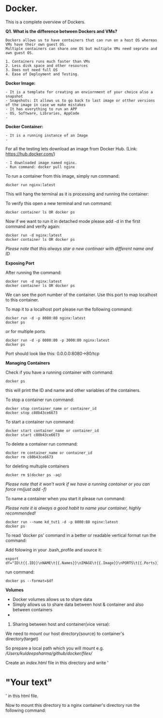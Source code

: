# Docker.

This is a complete overview of Dockers.

**Q1. What is the difference between Dockers and VMs?**

	Dockers allows us to have containers that can run on a host OS whereas VMs have their own guest OS. 
	Multiple containers can share one OS but multiple VMs need seprate and own guest OS.

	1. Containers runs much faster than VMs
	2. Less disk space and other resources
	3. Does not need full OS
	4. Ease of Deployment and Testing.


**Docker Image:** 
	
	- It is a template for creating an enviornment of your choice also a snapshot
	- Snapshots: It allows us to go back to last image or otther versions of the image in case we make mistakes
	- It has everything to run an APP
	- OS, Software, Libraries, AppCode
	-

**Docker Container:** 
	
	- It is a running instance of an Image
	-

For all the testing lets download an image from Docker Hub. (Link: https://hub.docker.com/)

	- I downloaded image named nginx.
	- Run command: docker pull nginx


To run a container from this image, simply run command:

```
docker run nginx:latest
```

This will hang the terminal as it is processing and running the container:

To verify this open a new terminal and run command:

```
docker container ls OR docker ps
```

Now if we want to run it in detached mode please add -d in the first command and verify again:

```
docker run -d nginx:latest
docker container ls OR docker ps
```

*Please note that this always star a new continaer with different name and ID*

**Exposing Port**

After running the command:

```
docker run -d nginx:latest
docker container ls OR docker ps
```
We can see the port number of the container. Use this port to map localhost to this container.

To map it to a localhost port please run the following command:

```
docker run -d -p 8080:80 nginx:latest
docker ps
```

or for multiple ports

```
docker run -d -p 8080:80 -p 3000:80 nginx:latest
docker ps
```

Port should look like this: 0.0.0.0:8080->80/tcp


**Managing Containers**

Check if you have a running container with command:

```
docker ps
```

this will print the ID and name and other variables of the containers.

To stop a container run command:

```
docker stop container_name or container_id
docker stop c80b43ce6673
```

To start a container run command:

```
docker start container_name or container_id
docker start c80b43ce6673   
```

To delete a container run command:

```
docker rm container_name or container_id
docker rm c80b43ce6673   
```

for deleting multuple containers

```
docker rm $(docker ps -aq)
```

*Please note that it won't work if we have a running container or you can force rm(just add -f)*

To name a container when you start it please run command:

*Please note it is always a good habit to name your container, highly recommended!*

```
docker run --name kd_tut1 -d -p 8080:80 nginx:latest
docker ps
```
To read 'docker ps' command in a better or readable vertical format run the command:

Add folowing in your .bash_profile and source it: 

```
export df="ID\t{{.ID}}\nNAME\t{{.Names}}\nIMAGE\t{{.Image}}\nPORTS\t{{.Ports}}\nCOMMAND\t{{.Command}}\nCREATED\t{{.CreatedAt}}\nSTATUS\t{{.Status}}\n"
```

run command:

```
docker ps --format=$df
```

**Volumes**

- Docker volumes allows us to share data
- Simply allows us to share data between host & container and also between containers
- 

1. Sharing between host and container(vice versa):

We need to mount our host directory(source) to container's directory(target)

So prepare a local path which you will mount e.g. */Users/kuldeepsharma/github/docker/files/*

Create an *index.html* file in this directory and write '<h1> "Your text"</h1>' in this html file.

Now to mount this directory to a nginx container's directory run the following command:

```

```





















